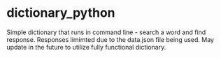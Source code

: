 # dictionary_python

Simple dictionary that runs in command line - search a word and find response.  Responses limimted due to the data.json file being used.  May update in the future to utilize fully functional dictionary. 

